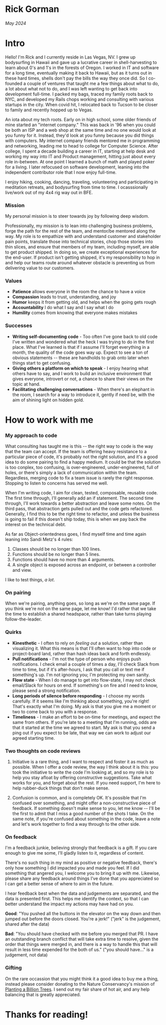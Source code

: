 # Rick Gorman

###### May 2024

# Intro

Hello! I'm Rick and I currently reside in Las Vegas, NV. I grew up bodysurfing in Hawaii and gave up a lucrative career in shell-harvesting to learn about 0's and 1's in the forests of Oregon. I worked in IT and software for a long time, eventually making it back to Hawaii, but as it turns out in these hard times, shells don't pay the bills the way they once did. So I co-founded a couple of ventures that taught me a few things about what to do, a lot about what not to do, and I was left wanting to get back into development full-time. I packed my bags, traced my family roots back to NYC, and developed my Rails chops working and consulting with various startups in the city. When covid hit, I relocated back to Tucson to be closer to family and recently hopped up to Vegas.

An iota about my tech roots. Early on in high school, some older friends of mine started an "internet company." This was back in '96 when you could be both an ISP and a web shop at the same time and no one would look at you funny for it. Instead, they'd look at you funny because you did things with computers. My internet company friends mentored me in programming and networking, leading me to head to college for Computer Science. After college, I spent a decade building a career in IT, starting at help desk and working my way into IT and Product management, hitting just about every role in-between. At one point I learned a bunch of math and played poker for a living. I later refocused on software development, leaning into the independent contributor role that I now enjoy full-time.

I enjoy hiking, cooking, dancing, traveling, volunteering and participating in meditation retreats, and bodysurfing from time to time. I ocasssionally live/work out of my 4x4 rig way out in BFE.

### Mission

My personal mission is to steer towards joy by following deep wisdom.

Professionally, my mission is to lean into challenging business problems, forge the path for the rest of the team, and mentor/be mentored along the way. My role is to empathize with and understand customer and stakeholder pain points, translate those into technical stories, chop those stories into thin slices, and ensure that members of my team, including myself, are able to get product shipped. In doing so, we create exceptional experiences for the end-user. If product isn't getting shipped, it's my responsibility to hop in and help our teams route around whatever obstacle is preventing us from delivering value to our customers.

### Values

- **Patience** allows everyone in the room the chance to have a voice
- **Compassion** leads to trust, understanding, and joy
- **Humor** keeps it from getting old, and helps when the going gets rough
- **Accountability** I do what I say and I say what I do
- **Humility** comes from knowing that everyone makes mistakes

### Successes

- **Writing self-documenting code** - Too often I've gone back to old code I've written and wondered what the heck I was trying to do in the first place. What I've learned is that if I assume I'll forget everything in a month, the quality of the code goes way up. Expect to see a ton of obvious statements -- these are handholds to grab onto later when things start to get confusing.
- **Giving others a platform on which to speak** - I enjoy hearing what others have to say, and I work to build an inclusive environment that gives everyone, introvert or not, a chance to share their views on the topic at hand.
- **Facilitating challenging conversations** - When there's an elephant in the room, I search for a way to introduce it, gently if need be, with the aim of shining light on hidden gold.

# How to work with me

### My approach to code

What consulting has taught me is this -- the right way to code is the way that the team can accept. If the team is offering heavy resistance to a particular piece of code, it's probably not the right solution, and it's a good idea to do some pairing to find a happy medium. It could be that the solution is too conplex, too confusing, is over-engineered, under-engineered, full of holes, or there's simply a lack of communication within the team. Regardless, merging code to fix a team issue is rarely the right response. Stopping to listen to concerns has served me well.

When I'm writing code, I aim for clean, tested, composable, reusable code. The first time through, I'll generally add an if statement. The second time through, I'll work towards a better abstraction and leave some notes. On the third pass, that abstraction gets pulled out and the code gets refactored. Generally, I find this to be the right time to refactor, and unless the business is going to fail if this doesn't ship today, this is when we pay back the interest on the technical debt.

As far as Object-orientedness goes, I find myself time and time again leaning into Sandi Metz's 4 rules:

1. Classes should be no longer than 100 lines.
2. Functions should be no longer than 5 lines.
3. Functions should have no more than 4 arguments.
4. A single object is exposed across an endpoint, or between a controller and view.

I like to test things, _a lot_.

### On pairing

When we're pairing, anything goes, so long as we're on the same page. If you think we're not on the same page, let me know! I'd rather that we take the time to establish a shared headspace, rather than take turns playing follow-the-leader.

### Quirks

- **Kinesthetic** - I often to rely on _feeling out_ a solution, rather than visualizing it. What this means is that I'll often want to hop into code or project-board land, rather than hash ideas back and forth endlessly.
- **Pull notifications** - I'm not the type of person who enjoys push notifications. I check email a couple of times a day, I'll check Slack from time to time, but if it's after-hours, I ask that you call or text me if something's up. I'm not ignoring you; I'm protecting my own sanity.
- **Flow state** - When I do manage to get into flow-state, I may not check email/Slack for hours on end. If something's on fire and I need to know, please send a strong notification.
- **Long periods of silence before responding** - I choose my words carefully. If it seems like I'm thinking about something, you're right! That's exactly what I'm doing. My ask is that you give me a moment or two to come back to you with a response.
- **Timeliness** - I make an effort to be on-time for meetings, and expect the same from others. If you're late to a meeting that I'm running, odds are that it started at the time we agreed to start. My ask is that you send a ping out if you expect to be late, that way we can work to adjust our agreed starting time.

### Two thoughts on code reviews

1. Initiative is a rare thing, and I want to respect and foster it as much as possible. When I offer a code review, the way I think about it is this: you took the initiative to write the code I'm looking at, and so my role is to help you stay afloat by offering constructive suggestions. Take what works for you, and forget about the rest. If you need support, I'm here to help rubber-duck things that don't make sense.

2. Confusion is common, and is completely OK. It's possible that I'm confused over something, and might offer a non-constructive piece of feedback. If something doesn't make sense to you, let me know -- I'll be the first to admit that I miss a good number of the shots I take. On the same note, if you're confused about something in the code, leave a note and let's work together to find a way through to the other side.

### On feedback

I'm a feedback junkie, believing strongly that feedback is a gift. If you care enough to give me some, I'll gladly listen to it, regardless of content.

There's no such thing in my mind as positive or negative feedback, there's only how something I did impacted you and made you feel. If I did something that angered you, I welcome you to bring it up with me. Likewise, please share any feedback around things I've done that you appreciated so I can get a better sense of where to aim in the future.

I hear feedback best when the data and judgements are separated, and the data is presented first. This helps me identify the context, so that I can better understand the impact my actions may have had on you.

**Good**: "You pushed all the buttons in the elevator on the way down and then jumped out before the doors closed. You're a jerk!" ("jerk" is the judgement, shared after the data)

**Bad**: "You should have checked with me before you merged that PR. I have an outstanding branch conflict that will take extra time to resolve, given the order that things were merged in, and there is a way to handle this that will result in less time expended for the both of us." ("you should have..." is a judgement, not data)

### Gifting

On the rare occassion that you might think it a good idea to buy me a thing, instead please consider donating to the Nature Conservancy's mission of [Planting a Billion Trees](https://www.nature.org/en-us/get-involved/how-to-help/plant-a-billion/). I send out my fair share of hot air, and any help balancing that is greatly appreciated.

# Thanks for reading!
